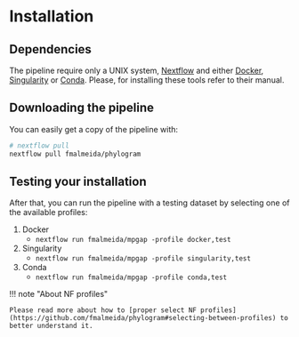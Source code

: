 # Installation

## Dependencies

The pipeline require only a UNIX system, [Nextflow](https://www.nextflow.io/docs/latest/index.html#) and either [Docker](https://www.docker.com/), [Singularity](https://sylabs.io/docs/) or [Conda](https://docs.conda.io/en/latest/). Please, for installing these tools refer to their manual.

## Downloading the pipeline

You can easily get a copy of the pipeline with:

```bash
# nextflow pull
nextflow pull fmalmeida/phylogram
```

## Testing your installation

After that, you can run the pipeline with a testing dataset by selecting one of the available profiles: 

1. Docker
    * `nextflow run fmalmeida/mpgap -profile docker,test`
2. Singularity
    * `nextflow run fmalmeida/mpgap -profile singularity,test`
3. Conda
    * `nextflow run fmalmeida/mpgap -profile conda,test`

!!! note "About NF profiles"

    Please read more about how to [proper select NF profiles](https://github.com/fmalmeida/phylogram#selecting-between-profiles) to better understand it.